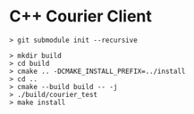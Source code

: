# C++ Courier Client

    > git submodule init --recursive

    > mkdir build
    > cd build
    > cmake .. -DCMAKE_INSTALL_PREFIX=../install
    > cd ..
    > cmake --build build -- -j
    > ./build/courier_test
    > make install
